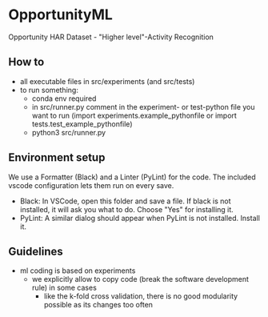 # OpportunityML

Opportunity HAR Dataset - "Higher level"-Activity Recognition

## How to

- all executable files in src/experiments (and src/tests)
- to run something:
  - conda env required
  - in src/runner.py comment in the experiment- or test-python file you want to run (import experiments.example_pythonfile or import tests.test_example_pythonfile)
  - python3 src/runner.py

## Environment setup

We use a Formatter (Black) and a Linter (PyLint) for the code. The included vscode configuration lets them run on every save.

- Black: In VSCode, open this folder and save a file. If black is not installed, it will ask you what to do. Choose "Yes" for installing it.
- PyLint: A similar dialog should appear when PyLint is not installed. Install it.

## Guidelines

- ml coding is based on experiments
  - we explicitly allow to copy code (break the software development rule) in some cases
    - like the k-fold cross validation, there is no good modularity possible as its changes too often
